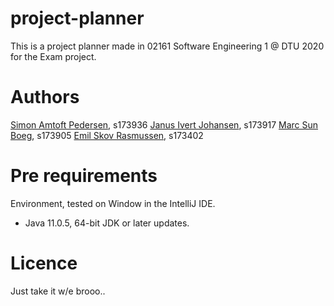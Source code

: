# project-planner
This is a project planner made in 02161 Software Engineering 1 @ DTU 2020 for the Exam project.


# Authors 
[Simon Amtoft Pedersen](https://github.com/Simonipsum), s173936
[Janus Ivert Johansen](https://github.com/YoungPenguin), s173917
[Marc Sun Boeg](https://github.com/MarcMarabou), s173905
[Emil Skov Rasmussen](https://github.com/Emil252), s173402

# Pre requirements
Environment, tested on Window in the IntelliJ IDE.

* Java 11.0.5, 64-bit JDK or later updates.

# Licence 
Just take it w/e brooo..
